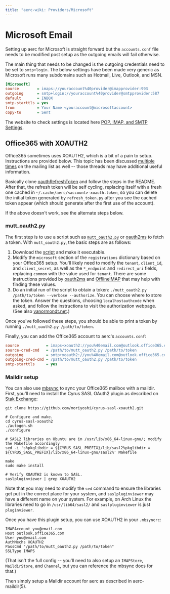 ```yaml
---
title: "aerc-wiki: Providers/Microsoft"
---
```


# Microsoft Email

Setting up aerc for Microsoft is straight forward but the `accounts.conf` file
needs to be modified post setup as the outgoing emails will fail otherwise.

The main thing that needs to be changed is the outgoing credentials need to
be set to `smtp+login`. The below settings have been made very generic as
Microsoft runs many subdomains such as Hotmail, Live, Outlook, and MSN.

```ini
[Microsoft]
source        = imaps://youraccount%40provider@imapprovider:993
outgoing      = smtp+login://youraccount%40provider@smtpprovider:587
default       = INBOX
smtp-starttls = yes
from          = Your Name <youraccount@microsoftaccount>
copy-to       = Sent
```

The website to check settings is located here [POP, IMAP, and SMTP Settings][1].

## Office365 with XOAUTH2

Office365 sometimes uses XOAUTH2, which is a bit of a pain to setup.
Instructions are provided below. This topic has been discussed [multiple][9]
[times][10] on the mailing list as well -- those threads may have additional
useful information.

Basically clone [oauthRefreshToken][11] and follow the steps in the README.
After that, the refresh token will be self cycling, replacing itself with a
fresh one cached in `~/.cache/aerc/<account>-xoauth.token`, so you can delete
the initial token generated by `refresh_token.py` after you see the cached
token appear (which should generate after the first use of the account).

If the above doesn't work, see the alternate steps below.

### mutt_oauth2.py

The first step is to use a script such as [`mutt_oauth2.py`][2] or [oauth2ms][3]
to fetch a token. With `mutt_oauth2.py`, the basic steps are as follows:

1. Download the [script][2] and make it executable.
2. Modify the `microsoft` section of the `registrations` dictionary based on
   your Office365 setup. You'll likely need to modify the `tenant`, `client_id`,
   and `client_secret`, as well as the `*_endpoint` and `redirect_uri` fields,
   replacing `common` with the value used for `tenant`. There are some
   instructions provided by [oauth2ms][4] and [OfflineIMAP][5] that may help
   with finding these values.
3. Do an initial run of the script to obtain a token: `./mutt_oauth2.py
   /path/to/token --verbose --authorize`. You can choose where to store the
   token. Answer the questions, choosing `localhostauthcode` when asked, and
   follow the instructions to visit the authorization webpage. (See also
   [vanormondt.net][6].)

Once you've followed these steps, you should be able to print a token by running
`./mutt_oauth2.py /path/to/token`.

Finally, you can add the Office365 account to aerc's `accounts.conf`:

```ini
source            = imaps+xoauth2://you%40email.com@outlook.office365.com
source-cred-cmd   = /path/to/mutt_oauth2.py /path/to/token
outgoing          = smtp+xoauth2://you%40email.com@outlook.office365.com:587
outgoing-cred-cmd = /path/to/mutt_oauth2.py /path/to/token
smtp-starttls     = yes
```

### Maildir setup

You can also use [mbsync][7] to sync your Office365 mailbox with a maildir.
First, you'll need to install the Cyrus SASL OAuth2 plugin as described on [Stak
Exchange][8]:

```
git clone https://github.com/moriyoshi/cyrus-sasl-xoauth2.git

# Configure and make.
cd cyrus-sasl-xoauth2
./autogen.sh
./configure

# SASL2 libraries on Ubuntu are in /usr/lib/x86_64-linux-gnu/; modify the Makefile accordingly
sed -i 's%pkglibdir = ${CYRUS_SASL_PREFIX}/lib/sasl2%pkglibdir = ${CYRUS_SASL_PREFIX}/lib/x86_64-linux-gnu/sasl2%' Makefile

make
sudo make install

# Verify XOAUTH2 is known to SASL.
saslpluginviewer | grep XOAUTH2
```

Note that you may need to modify the `sed` command to ensure the libraries get
put in the correct place for your system, and `saslpluginviewer` may have a
different name on your system. For example, on Arch Linux the libraries need to
go in `/usr/lib64/sasl2/` and `saslpluginviewer` is just `pluginviewer`.

Once you have this plugin setup, you can use XOAUTH2 in your `.mbsyncrc`:

```
IMAPAccount you@email.com
Host outlook.office365.com
User you@email.com
AuthMechs XOAUTH2
PassCmd "/path/to/mutt_oauth2.py /path/to/token"
SSLType IMAPS
```

(That isn't the full config -- you'll need to also setup an `IMAPStore`,
`MaildirStore`, and `Channel`, but you can reference the mbsync docs for that.)

Then simply setup a Maildir account for aerc as described in aerc-maildir(5).

[1]: https://support.microsoft.com/en-us/office/pop-imap-and-smtp-settings-8361e398-8af4-4e97-b147-6c6c4ac95353
[2]: https://gitlab.com/muttmua/mutt/-/blob/master/contrib/mutt_oauth2.py
[3]: https://github.com/harishkrupo/oauth2ms
[4]: https://github.com/harishkrupo/oauth2ms/blob/main/steps.org
[5]: https://github.com/UvA-FNWI/M365-IMAP
[6]: https://www.vanormondt.net/~peter/blog/2021-03-16-mutt-office365-mfa.html
[7]: https://github.com/gburd/isync
[8]: https://unix.stackexchange.com/questions/625637/configuring-mbsync-with-authmech-xoauth2
[9]: https://lists.sr.ht/~rjarry/aerc-discuss/%3CCA%2BrC5JmSTNDTd%3DKB0h-NeXRExB2QpHCWCOXch4%2BA%3DCiTX0wFAw%40mail.gmail.com%3E
[10]: https://lists.sr.ht/~rjarry/aerc-discuss/%3CCNKU4TGF41CJ.3HIV0H45QQWU2%40manjaro%3E
[11]: https://github.com/gaoDean/oauthRefreshToken
